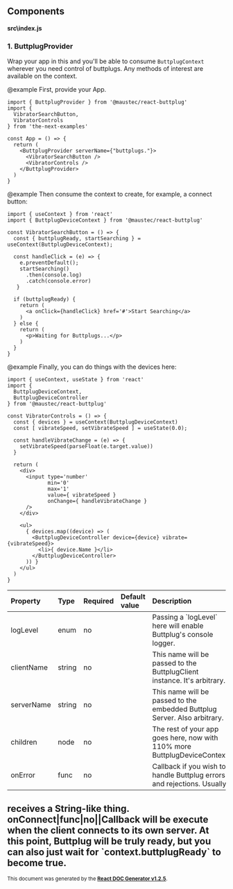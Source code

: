 Components
----------

**src\index.js**

### 1. ButtplugProvider

Wrap your app in this and you'll be able to consume `ButtplugContext` wherever
you need control of buttplugs. Any methods of interest are available on the
context.

@example First, provide your App.
```
import { ButtplugProvider } from '@maustec/react-buttplug'
import {
  VibratorSearchButton,
  VibratorControls
} from 'the-next-examples'

const App = () => {
  return (
    <ButtplugProvider serverName={"buttplugs."}>
      <VibratorSearchButton />
      <VibratorControls />
    </ButtplugProvider>
  )
}
```

@example Then consume the context to create, for example, a connect button:
```
import { useContext } from 'react'
import { ButtplugDeviceContext } from '@maustec/react-buttplug'

const VibratorSearchButton = () => {
  const { buttplugReady, startSearching } = useContext(ButtplugDeviceContext);

  const handleClick = (e) => {
    e.preventDefault();
    startSearching()
      .then(console.log)
      .catch(console.error)
   }

  if (buttplugReady) {
    return (
      <a onClick={handleClick} href='#'>Start Searching</a>
    )
  } else {
    return (
      <p>Waiting for Buttplugs...</p>
    )
  }
}
```

@example Finally, you can do things with the devices here:
```
import { useContext, useState } from 'react'
import {
  ButtplugDeviceContext,
  ButtplugDeviceController
} from '@maustec/react-buttplug'

const VibratorControls = () => {
  const { devices } = useContext(ButtplugDeviceContext)
  const [ vibrateSpeed, setVibrateSpeed ] = useState(0.0);

  const handleVibrateChange = (e) => {
    setVibrateSpeed(parseFloat(e.target.value))
  }

  return (
    <div>
      <input type='number'
             min='0'
             max='1'
             value={ vibrateSpeed }
             onChange={ handleVibrateChange }
      />
    </div>

    <ul>
      { devices.map((device) => (
        <ButtplugDeviceController device={device} vibrate={vibrateSpeed}>
          <li>{ device.Name }</li>
        </ButtplugDeviceController>
      )) }
    </ul>
  )
}
```   




Property | Type | Required | Default value | Description
:--- | :--- | :--- | :--- | :---
logLevel|enum|no||Passing a &#x60;logLevel&#x60; here will enable Buttplug&#x27;s console logger.
clientName|string|no||This name will be passed to the ButtplugClient instance. It&#x27;s arbitrary.
serverName|string|no||This name will be passed to the embedded Buttplug Server. Also arbitrary.
children|node|no||The rest of your app goes here, now with 110% more ButtplugDeviceContext.
onError|func|no||Callback if you wish to handle Buttplug errors and rejections. Usually
receives a String-like thing.
onConnect|func|no||Callback will be execute when the client connects to its own server.
At this point, Buttplug will be truly ready, but you can also just
wait for &#x60;context.buttplugReady&#x60; to become true.
-----

<sub>This document was generated by the <a href="https://github.com/marborkowski/react-doc-generator" target="_blank">**React DOC Generator v1.2.5**</a>.</sub>
